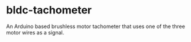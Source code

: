 bldc-tachometer
===============

An Arduino based brushless motor tachometer that uses one of the three motor wires as a signal.
